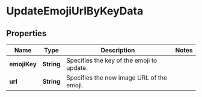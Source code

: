 

# UpdateEmojiUrlByKeyData


## Properties

| Name | Type | Description | Notes |
|------------ | ------------- | ------------- | -------------|
|**emojiKey** | **String** | Specifies the key of the emoji to update. |  |
|**url** | **String** | Specifies the new image URL of the emoji. |  |



